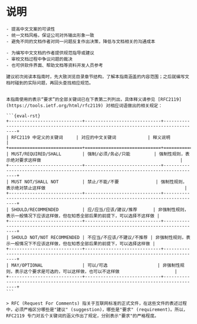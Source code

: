 # 说明

```{admonition} 目的
- 提高中文文案的可读性
- 统一文档风格，保证公司对外输出形象一致
- 避免不同的文档作者对同一问题反复作出决策，降低与文档相关的沟通成本
```

```{admonition} 适用范围
- 为编写中文文档的作者提供规范指导或建议
- 审校文档过程中争议问题的裁决
- 也可供软件界面、帮助文档等资料开发人员参考
```

```{admonition} 使用原则
建议初次阅读本指南时，先大致浏览目录章节结构，了解本指南涵盖的内容范围；之后就编写文档时碰到的实际问题，再回头查找相应规范。
```

````{admonition} 用词说明

本指南使用的表示“要求”的全部关键词已在下表第二列列出，具体释义请参见 [RFC2119](https://tools.ietf.org/html/rfc2119) 对相应词语做出的相关规定：

```{eval-rst}
+----------------------------+-----------------------------+------------------------------------------------------------------------------------+
| RFC2119 中定义的关键词     | 对应的中文关键词            | 释义说明                                                                           |
+============================+=============================+====================================================================================+
| MUST/REQUIRED/SHALL        | 强制/必须/务必/只能         | 强制性规则，表示绝对要求这样做                                                     |
+----------------------------+-----------------------------+------------------------------------------------------------------------------------+
| MUST NOT/SHALL NOT         | 禁止/不能/不要              | 强制性规则，表示绝对禁止这样做                                                     |
+----------------------------+-----------------------------+------------------------------------------------------------------------------------+
| SHOULD/RECOMMENDED         | 应/应当/应该/建议/推荐      | 非强制性规则，表示一般情况下应该这样做，但在知悉全部后果的前提下，可以选择不这样做 |
+----------------------------+-----------------------------+------------------------------------------------------------------------------------+
| SHOULD NOT/NOT RECOMMENDED | 不应当/不应该/不建议/不推荐 | 非强制性规则，表示一般情况下不应该这样做，但在知悉全部后果的前提下，可以选择这样做 |
+----------------------------+-----------------------------+------------------------------------------------------------------------------------+
| MAY/OPTIONAL               | 可以/可选                   | 非强制性规则，表示这个要求是可选的，可以这样做，也可以不这样做                     |
+----------------------------+-----------------------------+------------------------------------------------------------------------------------+
```

> RFC (Request For Comments) 指关于互联网标准的正式文件，在这些文件的表述过程中，必须严格区分哪些是"建议" (suggestion)，哪些是"要求" (requirement)。所以，RFC2119 专门对五个关键词的涵义作出了规定，分别表示"要求"的严格程度。

````